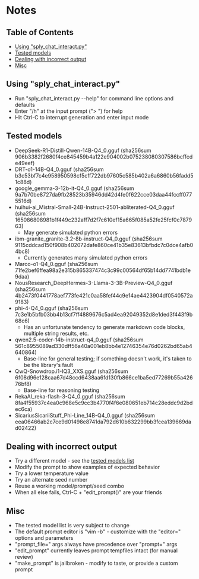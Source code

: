 # Notes

## Table of Contents

- [Using "sply_chat_interact.py"](#using-sply_chat_interactpy)
- [Tested models](#tested-models)
- [Dealing with incorrect output](#dealing-with-incorrect-output)
- [Misc](#misc)

## Using "sply_chat_interact.py"
  * Run "sply_chat_interact.py --help" for command line options and defaults
  * Enter "/h" at the input prompt ("> ") for help
  * Hit Ctrl-C to interrupt generation and enter input mode

## Tested models
  * DeepSeek-R1-Distill-Qwen-14B-Q4_0.gguf (sha256sum 906b3382f2680f4ce845459b4a122e904002b075238080307586bcffcde49eef)
  * DRT-o1-14B-Q4_0.gguf (sha256sum b3c53bf7c4e958950598cf5cff722db97605c585b402a6a6860b56fadd51c88d)
  * google_gemma-3-12b-it-Q4_0.gguf (sha256sum 9a7b70be8727da9fb28523b35946dd42d4fe0f622cce03daa44fccff0775516d)
  * huihui-ai_Mistral-Small-24B-Instruct-2501-abliterated-Q4_0.gguf (sha256sum 165086808981b1f449c232aff7d2f7c610ef15a665f085a52fe25fcf0c787963)
    - May generate simulated python errors
  * ibm-granite_granite-3.2-8b-instruct-Q4_0.gguf (sha256sum 9115cddcad150f908b402072dafe860ce41b35e83613bfbdc7c0dce4afb04bc8)
    - Currently generates many simulated python errors
  * Marco-o1-Q4_0.gguf (sha256sum 71fe2bef6ffea98a2e315b865337474c3c99c00564df65b14dd7741bdb1e9daa)
  * NousResearch_DeepHermes-3-Llama-3-3B-Preview-Q4_0.gguf (sha256sum 4b2473f0441778aef773fe421c0aa58fef44c9e14ae4423904df0540572a9183)
  * phi-4-Q4_0.gguf (sha256sum 7c3e1b5bfb03bb4b13cf7ff4889676c5ad4ea92049352d8e1ded3f443f9b68c6)
    - Has an unfortunate tendency to generate markdown code blocks, multiple string results, etc.
  * qwen2.5-coder-14b-instruct-q4_0.gguf (sha256sum 561c8955089ad330dff56a40a001eb8bb4e12746354e76d0262bd65ab4640864)
    - Base-line for general testing; if something doesn't work, it's taken to be the library's fault
  * QwQ-Snowdrop.i1-IQ3_XXS.gguf (sha256sum 6f08d96e128caa67d48ccd6438aa6fd130fb866ce1ba5ed77269b55a42676bf8)
    - Base-line for reasoning testing
  * RekaAI_reka-flash-3-Q4_0.gguf (sha256sum 8fa4f55937c4ea0c968e5c9cc3b4770f4f6e080651eb714c28eddc9d2bdec6ca)
  * SicariusSicariiStuff_Phi-Line_14B-Q4_0.gguf (sha256sum eea06466ab2c7ce9d01498e8741da792d610b632299bb3fcea139669dad02422)

## Dealing with incorrect output
  * Try a different model - see the [tested models list](#tested-models)
  * Modify the prompt to show examples of expected behavior
  * Try a lower temperature value
  * Try an alternate seed number
  * Reuse a working model/prompt/seed combo
  * When all else fails, Ctrl-C + "edit_prompt()" are your friends

## Misc
  * The tested model list is very subject to change
  * The default prompt editor is "vim -b" - customize with the "editor=" options and parameters
  * "prompt_file=" args always have precedence over "prompt=" args
  * "edit_prompt" currently leaves prompt tempfiles intact (for manual review)
  * "make_prompt" is jailbroken - modify to taste, or provide a custom prompt

